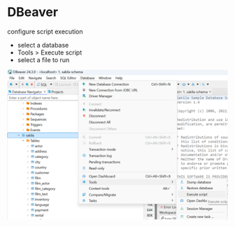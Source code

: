 # DBeaver

configure script execution

* select a database
* Tools > Execute script
* select a file to run

![a](img/2024-12-16-15-28-08.png)
